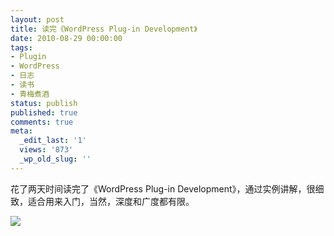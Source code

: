 ```yaml
---
layout: post
title: 读完《WordPress Plug-in Development》
date: 2010-08-29 00:00:00
tags:
- Plugin
- WordPress
- 日志
- 读书
- 青梅煮酒
status: publish
published: true
comments: true
meta:
  _edit_last: '1'
  views: '873'
  _wp_old_slug: ''
---
```

花了两天时间读完了《WordPress Plug-in Development》，通过实例讲解，很细致，适合用来入门，当然，深度和广度都有限。

<a href="http://picasaweb.google.com/lh/photo/k7nT3M9jrDW1dPv-nzKJvQ?feat=embedwebsite"><img src="http://lh4.ggpht.com/_ceUJ_lBTHzc/THnN7TJZDlI/AAAAAAAABdI/OBmuprXqpX4/s400/wordpress-plugin-development.jpg" /></a>
